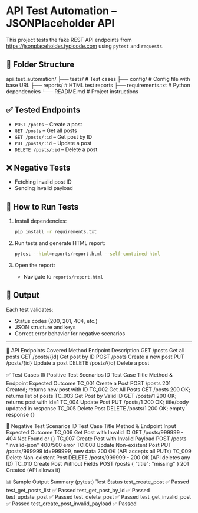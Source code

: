 # API Test Automation – JSONPlaceholder API

This project tests the fake REST API endpoints from https://jsonplaceholder.typicode.com using `pytest` and `requests`.

## 📁 Folder Structure

api_test_automation/
├── tests/ # Test cases
├── config/ # Config file with base URL
├── reports/ # HTML test reports
├── requirements.txt # Python dependencies
└── README.md # Project instructions


## ✅ Tested Endpoints

- `POST /posts` – Create a post
- `GET /posts` – Get all posts
- `GET /posts/:id` – Get post by ID
- `PUT /posts/:id` – Update a post
- `DELETE /posts/:id` – Delete a post

## ❌ Negative Tests

- Fetching invalid post ID
- Sending invalid payload

## 🧪 How to Run Tests

1. Install dependencies:
    ```bash
    pip install -r requirements.txt
    ```

2. Run tests and generate HTML report:
    ```bash
    pytest --html=reports/report.html --self-contained-html
    ```

3. Open the report:
    - Navigate to `reports/report.html`

## 📄 Output

Each test validates:
- Status codes (200, 201, 404, etc.)
- JSON structure and keys
- Correct error behavior for negative scenarios

---
🔗 API Endpoints Covered
Method	Endpoint	Description
GET	/posts	Get all posts
GET	/posts/{id}	Get post by ID
POST	/posts	Create a new post
PUT	/posts/{id}	Update a post
DELETE	/posts/{id}	Delete a post

✅ Test Cases
🟢 Positive Test Scenarios
ID	Test Case Title	Method & Endpoint	Expected Outcome
TC_001	Create a Post	POST /posts	201 Created; returns new post with ID
TC_002	Get All Posts	GET /posts	200 OK; returns list of posts
TC_003	Get Post by Valid ID	GET /posts/1	200 OK; returns post with id=1
TC_004	Update Post	PUT /posts/1	200 OK; title/body updated in response
TC_005	Delete Post	DELETE /posts/1	200 OK; empty response {}

🔴 Negative Test Scenarios
ID	Test Case Title	Method & Endpoint	Input	Expected Outcome
TC_006	Get Post with Invalid ID	GET /posts/999999	-	404 Not Found or {}
TC_007	Create Post with Invalid Payload	POST /posts	"invalid-json"	400/500 error
TC_008	Update Non-existent Post	PUT /posts/999999	id=999999, new data	200 OK (API accepts all PUTs)
TC_009	Delete Non-existent Post	DELETE /posts/999999	-	200 OK (API deletes any ID)
TC_010	Create Post Without Fields	POST /posts	{ "title": "missing" }	201 Created (API allows it)

📊 Sample Output Summary (pytest)
Test	Status
test_create_post	✅ Passed
test_get_posts_list	✅ Passed
test_get_post_by_id	✅ Passed
test_update_post	✅ Passed
test_delete_post	✅ Passed
test_get_invalid_post	✅ Passed
test_create_post_invalid_payload	✅ Passed